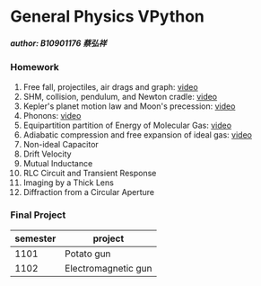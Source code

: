 # General Physics VPython

##### author: B10901176 蔡弘祥

### Homework

1. Free fall, projectiles, air drags and graph: [video](https://www.youtube.com/playlist?list=PLxowpOHFnGyM_fBj8r3JE9sZL_NlTEMJR)
2. SHM, collision, pendulum, and Newton cradle: [video](https://www.youtube.com/playlist?list=PLxowpOHFnGyPuYoZ01F3iMFnVSB6tMtCv)
3. Kepler's planet motion law and Moon's precession: [video](https://www.youtube.com/playlist?list=PLxowpOHFnGyMkUYyb7eoV79KPiUxJ8503)
4. Phonons: [video](https://www.youtube.com/playlist?list=PLxowpOHFnGyOalwPRx2IYnnSzhEajqKDy)
5. Equipartition partition of Energy of Molecular Gas: [video](https://www.youtube.com/playlist?list=PLxowpOHFnGyNjL7wjDp0crcQRRtTIVCtE)
6. Adiabatic compression and free expansion of ideal gas: [video](https://www.youtube.com/playlist?list=PLxowpOHFnGyPuGujAYXjKaWP1dYRM_wZu)
7. Non-ideal Capacitor
8. Drift Velocity
9. Mutual Inductance
10. RLC Circuit and Transient Response
11. Imaging by a Thick Lens
12. Diffraction from a Circular Aperture

### Final Project

| semester|             project|
|---------|--------------------|
|     1101|          Potato gun|
|     1102| Electromagnetic gun|
